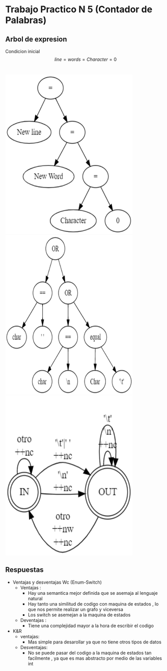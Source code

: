 

# Trabajo Practico N 5 (Contador de Palabras)

## Arbol de expresion
Condicion inicial 
$$ line = words = Character = 0 $$
</br>

<img width="400" height="500" src="img/graphviz.png"></br>
<img width="400" height="500" src="img/graphviz2.png"></br>
<img width="400" height="500" src="img/graphviz3.png"></br>

## Respuestas 
 * Ventajas y desventajas Wc (Enum-Switch)
   * Ventajas : 
     * Hay una semantica mejor definida que se asemaja al lenguaje natural 
     * Hay tanto una similitud de codigo con maquina de estados , lo que nos permite realizar un grafo y viceversa
     * Los switch se asemejan a la maquina de estados 
   * Deventajas :
     * Tiene una complejidad mayor a la hora de escribir el codigo 
 * K&R
   * ventajas: 
     * Mas simple para desarollar ya que no tiene otros tipos de datos 
   * Desventajas:
     * No se puede pasar del codigo a la maquina de estados tan facilmente , ya que es mas abstracto por medio de las variables int 